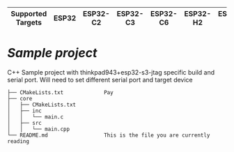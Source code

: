 | Supported Targets | ESP32 | ESP32-C2 | ESP32-C3 | ESP32-C6 | ESP32-H2 | ESP32-P4 | ESP32-S2 | ESP32-S3 |
| ----------------- | ----- | -------- | -------- | -------- | -------- | -------- | -------- | -------- |

# _Sample project_
C++ Sample project with thinkpad943+esp32-s3-jtag specific build and serial port. 
Will need to set different serial port and target device 

```
├── CMakeLists.txt             Pay
├── core
│   ├── CMakeLists.txt
│   ├── inc
│   │   └── main.c
│   ├── src
│   │   └── main.cpp
└── README.md                  This is the file you are currently reading
```
